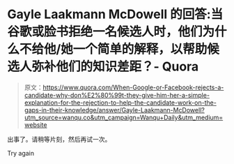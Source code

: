 # Gayle Laakmann McDowell 的回答:当谷歌或脸书拒绝一名候选人时，他们为什么不给他/她一个简单的解释，以帮助候选人弥补他们的知识差距？- Quora

> 原文：<https://www.quora.com/When-Google-or-Facebook-rejects-a-candidate-why-don%E2%80%99t-they-give-him-her-a-simple-explanation-for-the-rejection-to-help-the-candidate-work-on-the-gaps-in-their-knowledge/answer/Gayle-Laakmann-McDowell?utm_source=wanqu.co&utm_campaign=Wanqu+Daily&utm_medium=website>

出事了。请稍等片刻，然后再试一次。

Try again